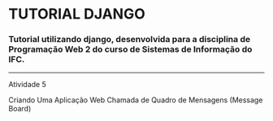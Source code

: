 # TUTORIAL DJANGO

### Tutorial utilizando django, desenvolvida para a disciplina de Programação Web 2 do curso de Sistemas de Informação do IFC.

---

Atividade 5

Criando Uma Aplicação Web Chamada de Quadro de Mensagens (Message Board)

